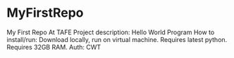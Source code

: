 # MyFirstRepo
My First Repo At TAFE
Project description: Hello World Program
How to install/run: Download locally, run on virtual machine. Requires latest python. Requires 32GB RAM.
Auth: CWT
